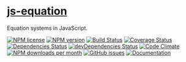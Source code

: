 [js-equation](http://aureooms.github.io/js-equation)
==

Equation systems in JavaScript.

[![NPM license](https://img.shields.io/npm/l/@aureooms/js-equation.svg?style=flat)](https://raw.githubusercontent.com/aureooms/js-equation/master/LICENSE)
[![NPM version](https://img.shields.io/npm/v/@aureooms/js-equation.svg?style=flat)](https://www.npmjs.org/package/@aureooms/js-equation)
[![Build Status](https://img.shields.io/travis/aureooms/js-equation.svg?style=flat)](https://travis-ci.org/aureooms/js-equation)
[![Coverage Status](https://img.shields.io/coveralls/aureooms/js-equation.svg?style=flat)](https://coveralls.io/r/aureooms/js-equation)
[![Dependencies Status](https://img.shields.io/david/aureooms/js-equation.svg?style=flat)](https://david-dm.org/aureooms/js-equation#info=dependencies)
[![devDependencies Status](https://img.shields.io/david/dev/aureooms/js-equation.svg?style=flat)](https://david-dm.org/aureooms/js-equation#info=devDependencies)
[![Code Climate](https://img.shields.io/codeclimate/github/aureooms/js-equation.svg?style=flat)](https://codeclimate.com/github/aureooms/js-equation)
[![NPM downloads per month](https://img.shields.io/npm/dm/@aureooms/js-equation.svg?style=flat)](https://www.npmjs.org/package/@aureooms/js-equation)
[![GitHub issues](https://img.shields.io/github/issues/aureooms/js-equation.svg?style=flat)](https://github.com/aureooms/js-equation/issues)
[![Documentation](https://aureooms.github.io/js-equation/badge.svg)](https://aureooms.github.io/js-equation/source.html)
